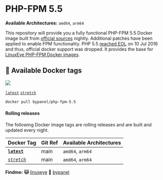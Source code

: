# PHP-FPM 5.5

**Available Architectures:**  `amd64`, `arm64`

This repository will provide you a fully functional PHP-FPM 5.5 Docker image built from [official sources](http://museum.php.net) nightly. Additional patches have been applied to enable FPM functionality. PHP 5.5 [reached EOL](https://secure.php.net/eol.php) on 10 Jul 2016 and thus, official docker support was dropped. It provides the base for [LinuxEye PHP-FPM Docker images](https://github.com/linuxeye/docker-php-fpm).

## 🐋 Available Docker tags

[![](https://img.shields.io/docker/pulls/bypanel/php-fpm-5.5.svg)](https://hub.docker.com/r/bypanel/php-fpm-5.5)

[`latest`][tag_latest] [`stretch`][tag_stretch]

```bash
docker pull bypanel/php-fpm-5.5
```

#### Rolling releases

The following Docker image tags are rolling releases and are built and updated every night.

| Docker Tag                  | Git Ref |  Available Architectures  |
|-----------------------------|---------|---------------------------|
| **[`latest`][tag_latest]**  |   main  |     `amd64`, `arm64`      |
| [`stretch`][tag_stretch]    |   main  |     `amd64`, `arm64`      |

[tag_latest]: https://github.com/linuxeye/docker-php-fpm-5.5/blob/main/Dockerfile.latest
[tag_stretch]: https://github.com/linuxeye/docker-php-fpm-5.5/blob/main/Dockerfile.stretch

**Findme:**
**🐱** [linuxeye](https://github.com/linuxeye)
**🐋** [bypanel](https://hub.docker.com/u/bypanel)
